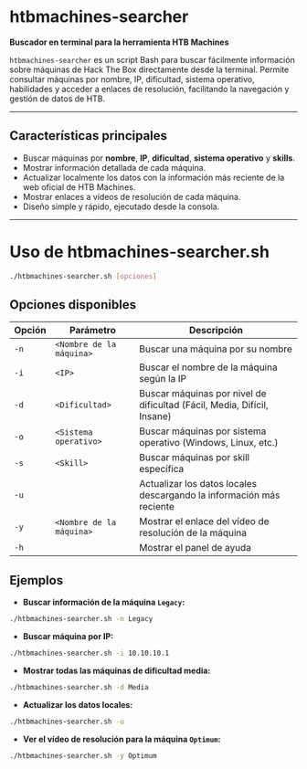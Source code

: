 # htbmachines-searcher

**Buscador en terminal para la herramienta HTB Machines**

`htbmachines-searcher` es un script Bash para buscar fácilmente información sobre máquinas de Hack The Box directamente desde la terminal. Permite consultar máquinas por nombre, IP, dificultad, sistema operativo, habilidades y acceder a enlaces de resolución, facilitando la navegación y gestión de datos de HTB.

---

## Características principales

- Buscar máquinas por **nombre**, **IP**, **dificultad**, **sistema operativo** y **skills**.
- Mostrar información detallada de cada máquina.
- Actualizar localmente los datos con la información más reciente de la web oficial de HTB Machines.
- Mostrar enlaces a vídeos de resolución de cada máquina.
- Diseño simple y rápido, ejecutado desde la consola.

---

# Uso de htbmachines-searcher.sh

```bash
./htbmachines-searcher.sh [opciones]
```

## Opciones disponibles

| Opción | Parámetro                | Descripción                                                             |
|--------|--------------------------|-------------------------------------------------------------------------|
| `-n`   | `<Nombre de la máquina>` | Buscar una máquina por su nombre                                        |
| `-i`   | `<IP>`                   | Buscar el nombre de la máquina según la IP                              |
| `-d`   | `<Dificultad>`           | Buscar máquinas por nivel de dificultad (Fácil, Media, Difícil, Insane) |
| `-o`   | `<Sistema operativo>`    | Buscar máquinas por sistema operativo (Windows, Linux, etc.)            |
| `-s`   | `<Skill>`                | Buscar máquinas por skill específica                                    |
| `-u`   |                          | Actualizar los datos locales descargando la información más reciente    |
| `-y`   | `<Nombre de la máquina>` | Mostrar el enlace del vídeo de resolución de la máquina                 |
| `-h`   |                          | Mostrar el panel de ayuda                                               |

## Ejemplos

- **Buscar información de la máquina `Legacy`:**

```bash
./htbmachines-searcher.sh -n Legacy
```

- **Buscar máquina por IP:**

```bash
./htbmachines-searcher.sh -i 10.10.10.1
```

- **Mostrar todas las máquinas de dificultad media:**

```bash
./htbmachines-searcher.sh -d Media
```

- **Actualizar los datos locales:**

```bash
./htbmachines-searcher.sh -u
```

- **Ver el vídeo de resolución para la máquina `Optimum`:**

```bash
./htbmachines-searcher.sh -y Optimum
```
